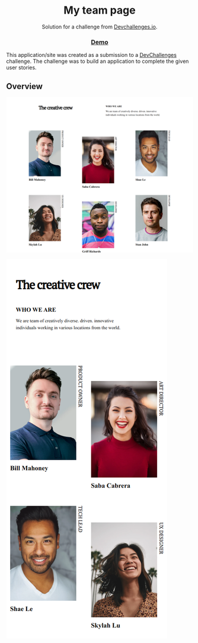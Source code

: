 <h1 align="center">My team page</h1>

<div align="center">
   Solution for a challenge from  <a href="http://devchallenges.io" target="_blank">Devchallenges.io</a>.
</div>

<div align="center">
  <h3>
    <a href="https://aguirre-ivan.github.io/responsive-web-developer/my-team-page">
      Demo
    </a>
  </h3>
</div>

This application/site was created as a submission to a [DevChallenges](https://devchallenges.io/challenges) challenge. The challenge was to build an application to complete the given user stories.

## Overview

![screenshot](my-team-page.png)

![screenshot](my-team-page-mobile.png)
